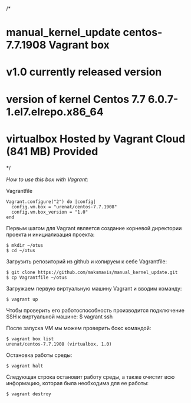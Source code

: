 /*
# manual_kernel_update centos-7.7.1908 Vagrant box
# v1.0 currently released version
# version of kernel Centos 7.7 6.0.7-1.el7.elrepo.x86_64 
# virtualbox Hosted by Vagrant Cloud (841 MB) Provided 
*/

*How to use this box with Vagrant:*

Vagrantfile
```
Vagrant.configure("2") do |config|
  config.vm.box = "urenat/centos-7.7.1908"
  config.vm.box_version = "1.0"
end
```

Первым шагом для Vagrant является создание корневой директории проекта и инициализация проекта:
```
$ mkdir ~/otus
$ cd ~/otus
```
Загрузить репозиторий из github и копируем к себе Vagrantfile: 
```
$ git clone https://github.com/maksmaxis/manual_kernel_update.git
$ cp Vagrantfile ~/otus
```
Загружаем первую виртуальную машину Vagrant и вводим команду:
```
$ vagrant up
```
Чтобы проверить его работоспособность производится подключение SSH к виртуальной машине: 
$ vagrant ssh

После запуска VM мы можем проверить бокc командой:
```
$ vagrant box list
urenat/centos-7.7.1908 (virtualbox, 1.0)
```
Остановка работы среды:
```
$ vagrant halt
```
Следующая строка остановит работу среды, а также очистит всю информацию, которая была необходима для ее работы:
```
$ vagrant destroy
```
